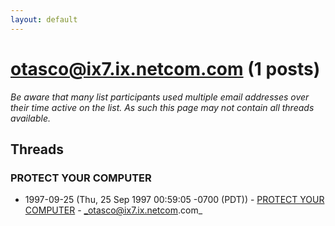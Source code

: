 ```yaml
---
layout: default
---
```


# otasco@ix7.ix.netcom.com (1 posts)

_Be aware that many list participants used multiple email addresses over their time active on the list. As such this page may not contain all threads available._

## Threads

### PROTECT YOUR COMPUTER
+ 1997-09-25 (Thu, 25 Sep 1997 00:59:05 -0700 (PDT)) - [PROTECT YOUR COMPUTER](/archive/1997/09/131c9edda4e5052d55b12faef3cc8684b845221b612381000de4b9df8f874c20) - _otasco@ix7.ix.netcom.com_

